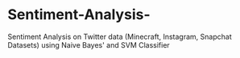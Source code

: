 # Sentiment-Analysis-
Sentiment Analysis on Twitter data (Minecraft, Instagram, Snapchat Datasets) using Naive Bayes' and SVM Classifier
